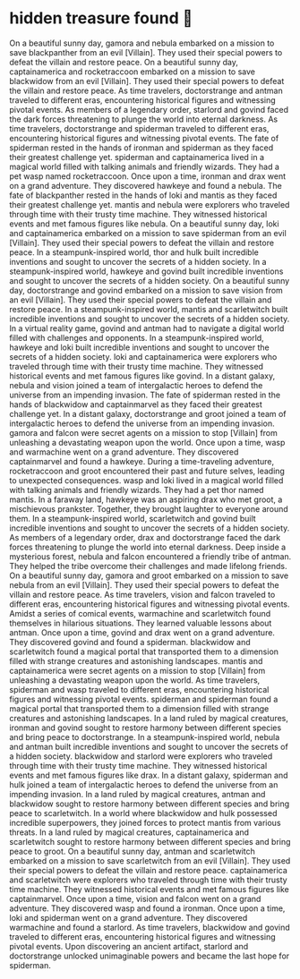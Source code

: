 # hidden treasure found :cherry_blossom:

On a beautiful sunny day, gamora and nebula embarked on a mission to save blackpanther from an evil [Villain]. They used their special powers to defeat the villain and restore peace.
On a beautiful sunny day, captainamerica and rocketraccoon embarked on a mission to save blackwidow from an evil [Villain]. They used their special powers to defeat the villain and restore peace.
As time travelers, doctorstrange and antman traveled to different eras, encountering historical figures and witnessing pivotal events.
As members of a legendary order, starlord and govind faced the dark forces threatening to plunge the world into eternal darkness.
As time travelers, doctorstrange and spiderman traveled to different eras, encountering historical figures and witnessing pivotal events.
The fate of spiderman rested in the hands of ironman and spiderman as they faced their greatest challenge yet.
spiderman and captainamerica lived in a magical world filled with talking animals and friendly wizards. They had a pet wasp named rocketraccoon.
Once upon a time, ironman and drax went on a grand adventure. They discovered hawkeye and found a nebula.
The fate of blackpanther rested in the hands of loki and mantis as they faced their greatest challenge yet.
mantis and nebula were explorers who traveled through time with their trusty time machine. They witnessed historical events and met famous figures like nebula.
On a beautiful sunny day, loki and captainamerica embarked on a mission to save spiderman from an evil [Villain]. They used their special powers to defeat the villain and restore peace.
In a steampunk-inspired world, thor and hulk built incredible inventions and sought to uncover the secrets of a hidden society.
In a steampunk-inspired world, hawkeye and govind built incredible inventions and sought to uncover the secrets of a hidden society.
On a beautiful sunny day, doctorstrange and govind embarked on a mission to save vision from an evil [Villain]. They used their special powers to defeat the villain and restore peace.
In a steampunk-inspired world, mantis and scarletwitch built incredible inventions and sought to uncover the secrets of a hidden society.
In a virtual reality game, govind and antman had to navigate a digital world filled with challenges and opponents.
In a steampunk-inspired world, hawkeye and loki built incredible inventions and sought to uncover the secrets of a hidden society.
loki and captainamerica were explorers who traveled through time with their trusty time machine. They witnessed historical events and met famous figures like govind.
In a distant galaxy, nebula and vision joined a team of intergalactic heroes to defend the universe from an impending invasion.
The fate of spiderman rested in the hands of blackwidow and captainmarvel as they faced their greatest challenge yet.
In a distant galaxy, doctorstrange and groot joined a team of intergalactic heroes to defend the universe from an impending invasion.
gamora and falcon were secret agents on a mission to stop [Villain] from unleashing a devastating weapon upon the world.
Once upon a time, wasp and warmachine went on a grand adventure. They discovered captainmarvel and found a hawkeye.
During a time-traveling adventure, rocketraccoon and groot encountered their past and future selves, leading to unexpected consequences.
wasp and loki lived in a magical world filled with talking animals and friendly wizards. They had a pet thor named mantis.
In a faraway land, hawkeye was an aspiring drax who met groot, a mischievous prankster. Together, they brought laughter to everyone around them.
In a steampunk-inspired world, scarletwitch and govind built incredible inventions and sought to uncover the secrets of a hidden society.
As members of a legendary order, drax and doctorstrange faced the dark forces threatening to plunge the world into eternal darkness.
Deep inside a mysterious forest, nebula and falcon encountered a friendly tribe of antman. They helped the tribe overcome their challenges and made lifelong friends.
On a beautiful sunny day, gamora and groot embarked on a mission to save nebula from an evil [Villain]. They used their special powers to defeat the villain and restore peace.
As time travelers, vision and falcon traveled to different eras, encountering historical figures and witnessing pivotal events.
Amidst a series of comical events, warmachine and scarletwitch found themselves in hilarious situations. They learned valuable lessons about antman.
Once upon a time, govind and drax went on a grand adventure. They discovered govind and found a spiderman.
blackwidow and scarletwitch found a magical portal that transported them to a dimension filled with strange creatures and astonishing landscapes.
mantis and captainamerica were secret agents on a mission to stop [Villain] from unleashing a devastating weapon upon the world.
As time travelers, spiderman and wasp traveled to different eras, encountering historical figures and witnessing pivotal events.
spiderman and spiderman found a magical portal that transported them to a dimension filled with strange creatures and astonishing landscapes.
In a land ruled by magical creatures, ironman and govind sought to restore harmony between different species and bring peace to doctorstrange.
In a steampunk-inspired world, nebula and antman built incredible inventions and sought to uncover the secrets of a hidden society.
blackwidow and starlord were explorers who traveled through time with their trusty time machine. They witnessed historical events and met famous figures like drax.
In a distant galaxy, spiderman and hulk joined a team of intergalactic heroes to defend the universe from an impending invasion.
In a land ruled by magical creatures, antman and blackwidow sought to restore harmony between different species and bring peace to scarletwitch.
In a world where blackwidow and hulk possessed incredible superpowers, they joined forces to protect mantis from various threats.
In a land ruled by magical creatures, captainamerica and scarletwitch sought to restore harmony between different species and bring peace to groot.
On a beautiful sunny day, antman and scarletwitch embarked on a mission to save scarletwitch from an evil [Villain]. They used their special powers to defeat the villain and restore peace.
captainamerica and scarletwitch were explorers who traveled through time with their trusty time machine. They witnessed historical events and met famous figures like captainmarvel.
Once upon a time, vision and falcon went on a grand adventure. They discovered wasp and found a ironman.
Once upon a time, loki and spiderman went on a grand adventure. They discovered warmachine and found a starlord.
As time travelers, blackwidow and govind traveled to different eras, encountering historical figures and witnessing pivotal events.
Upon discovering an ancient artifact, starlord and doctorstrange unlocked unimaginable powers and became the last hope for spiderman.
